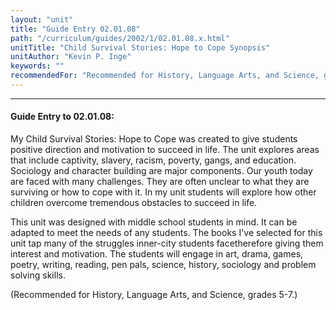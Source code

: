 ```yaml
---
layout: "unit"
title: "Guide Entry 02.01.08"
path: "/curriculum/guides/2002/1/02.01.08.x.html"
unitTitle: "Child Survival Stories: Hope to Cope Synopsis"
unitAuthor: "Kevin P. Inge"
keywords: ""
recommendedFor: "Recommended for History, Language Arts, and Science, grades 5-7."
---
```

<body>
<hr/>
<h4>
Guide Entry to 02.01.08:
</h4>
<p>
My Child Survival Stories: Hope to Cope was created to give students positive direction and motivation to succeed in life. The unit explores areas that include captivity, slavery, racism, poverty, gangs, and education. Sociology and character building are major components. Our youth today are faced with many challenges. They are often unclear to what they are surviving or how to cope with it. In my unit students will explore how other children overcome tremendous obstacles to succeed in life.
</p>
<p>
This unit was designed with middle school students in mind. It can be adapted to meet the needs of any students. The books I've selected for this unit tap many of the struggles inner-city students facetherefore giving them interest and motivation. The students will engage in art, drama, games, poetry, writing, reading, pen pals, science, history, sociology and problem solving skills.
</p>
<p>
(Recommended for History, Language Arts, and Science, grades 5-7.)
</p>
</body>